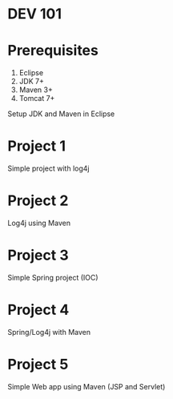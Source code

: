 # DEV 101

# Prerequisites

1. Eclipse
2. JDK 7+
3. Maven 3+
4. Tomcat 7+

Setup JDK and Maven in Eclipse

# Project 1

Simple project with log4j

# Project 2

Log4j using Maven

# Project 3

Simple Spring project (IOC)

# Project 4

Spring/Log4j with Maven

# Project 5

Simple Web app using Maven (JSP and Servlet)